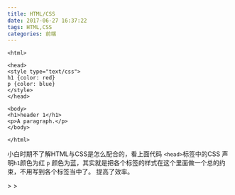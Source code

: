 ```yaml
---
title: HTML/CSS
date: 2017-06-27 16:37:22
tags: HTML,CSS
categories: 前端
---
```



```
<html>

<head>
<style type="text/css">
h1 {color: red}
p {color: blue}
</style>
</head>

<body>
<h1>header 1</h1>
<p>A paragraph.</p>
</body>

</html>
```

小白时期不了解HTML与CSS是怎么配合的，看上面代码 `<head>`标签中的CSS 声明`h1`颜色为红 `p` 颜色为蓝，其实就是把各个标签的样式在这个里面做一个总的约束，不用写到各个标签当中了。 提高了效率。

<!DOCTYPE html>
<html>
<head>
    <title>test</title>
    <script type="text/javascript">
        alert('Hello, world!')
    </script>>
</head>
<body>

</body>
</html>>

